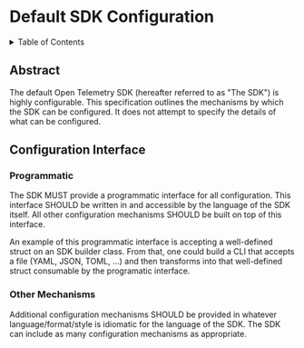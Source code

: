 # Default SDK Configuration

<details>
<summary>Table of Contents</summary>

* [Abstract](#abstract)
* [Configuration Interface](#configuration-interface)

</details>

## Abstract

The default Open Telemetry SDK (hereafter referred to as "The SDK")
is highly configurable. This specification outlines the mechanisms by
which the SDK can be configured. It does
not attempt to specify the details of what can be configured.

## Configuration Interface

### Programmatic

The SDK MUST provide a programmatic interface for all configuration.
This interface SHOULD be written in and accessible by the language of the SDK itself.
All other configuration mechanisms SHOULD be built on top of this interface.

An example of this programmatic interface is accepting a well-defined
struct on an SDK builder class. From that, one could build a CLI that accepts a
file (YAML, JSON, TOML, ...) and then transforms into that well-defined struct
consumable by the programatic interface.

### Other Mechanisms

Additional configuration mechanisms SHOULD be provided in whatever
language/format/style is idiomatic for the language of the SDK. The
SDK can include as many configuration mechanisms as appropriate.
